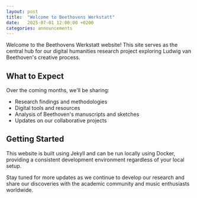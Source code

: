 ```yaml
---
layout: post
title:  "Welcome to Beethovens Werkstatt"
date:   2025-07-01 12:00:00 +0200
categories: announcements
---
```


Welcome to the Beethovens Werkstatt website! This site serves as the central hub for our digital humanities research project exploring Ludwig van Beethoven's creative process.

## What to Expect

Over the coming months, we'll be sharing:

- Research findings and methodologies
- Digital tools and resources
- Analysis of Beethoven's manuscripts and sketches
- Updates on our collaborative projects

## Getting Started

This website is built using Jekyll and can be run locally using Docker, providing a consistent development environment regardless of your local setup.

Stay tuned for more updates as we continue to develop our research and share our discoveries with the academic community and music enthusiasts worldwide.
